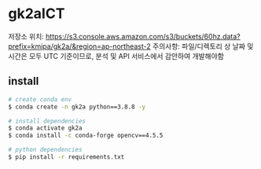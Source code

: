 # gk2aICT
저장소 위치: https://s3.console.aws.amazon.com/s3/buckets/60hz.data?prefix=kmipa/gk2a/&region=ap-northeast-2
주의사항: 파일/디렉토리 상 날짜 및 시간은 모두 UTC 기준이므로, 분석 및 API 서비스에서 감안하여 개발해야함

## install
```bash
# create conda env
$ conda create -n gk2a python==3.8.8 -y

# install dependencies
$ conda activate gk2a
$ conda install -c conda-forge opencv==4.5.5

# python dependencies
$ pip install -r requirements.txt
```

